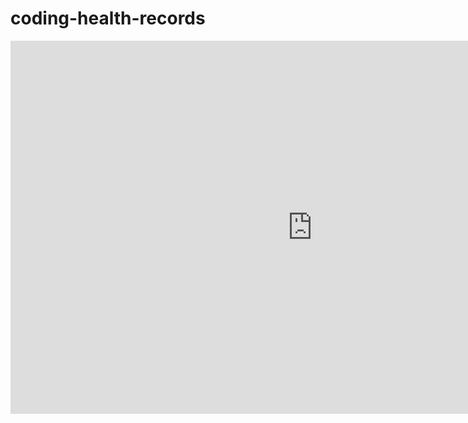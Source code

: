 # coding-health-records

<iframe width="965" height="597" seamless frameborder="0" scrolling="no" src="https://docs.google.com/spreadsheets/d/e/2PACX-1vTbO5G7gt39zES1aHx5fzEi-cSmxckPBybk5GUHphkXHptTFeuD2HuT5I8Qdo1HeKyCSnAfRylasxQM/pubchart?oid=909298631&amp;format=interactive"></iframe>
